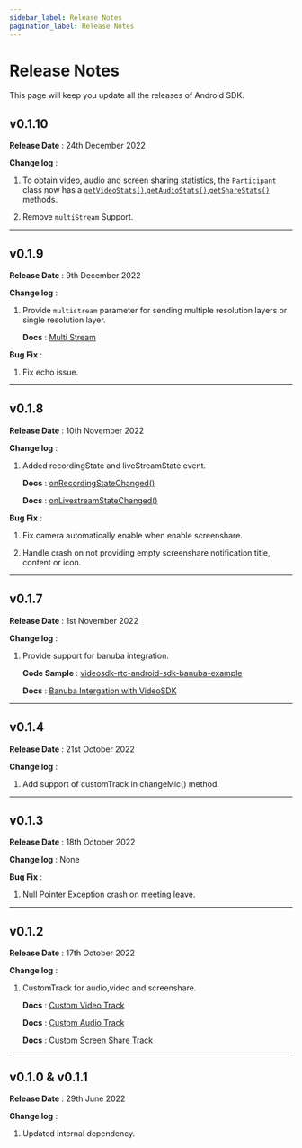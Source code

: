 ```yaml
---
sidebar_label: Release Notes
pagination_label: Release Notes
---
```


# Release Notes

This page will keep you update all the releases of Android SDK.

## v0.1.10

**Release Date** : 24th December 2022

**Change log** :

1. To obtain video, audio and screen sharing statistics, the `Participant` class now has a [`getVideoStats()`](../../api/sdk-reference/participant-class/methods.md#getvideostats),[`getAudioStats()`](../../api/sdk-reference/participant-class/methods.md#getaudiostats),[`getShareStats()`](../../api/sdk-reference/participant-class/methods.md#getsharestats) methods.

2. Remove `multiStream` Support.

---

## v0.1.9

**Release Date** : 9th December 2022

**Change log** :

1. Provide `multistream` parameter for sending multiple resolution layers or single resolution layer.

   **Docs** : [Multi Stream](https://docs.videosdk.live/android/guide/video-and-audio-calling-api-sdk/features/custom-track/custom-video-track)


**Bug Fix** :

1. Fix echo issue.

---

## v0.1.8

**Release Date** : 10th November 2022

**Change log** :

1. Added recordingState and liveStreamState event.

   **Docs** : [onRecordingStateChanged()](https://docs.videosdk.live/android/api/sdk-reference/meeting-class/meeting-event-listener-class#onrecordingstatechanged)

   **Docs** : [onLivestreamStateChanged()](https://docs.videosdk.live/android/api/sdk-reference/meeting-class/meeting-event-listener-class#onlivestreamstatechanged)


**Bug Fix** :

1. Fix camera automatically enable when enable screenshare.

2. Handle crash on not providing empty screenshare notification title, content or icon.

---

## v0.1.7

**Release Date** : 1st November 2022

**Change log** : 

1. Provide support for banuba integration.

    **Code Sample** : [videosdk-rtc-android-sdk-banuba-example](https://github.com/videosdk-live/videosdk-rtc-android-sdk-banuba-example)

    **Docs** : [Banuba Intergation with VideoSDK](https://docs.videosdk.live/android/guide/video-and-audio-calling-api-sdk/extras/banuba-integration)

---

## v0.1.4

**Release Date** : 21st October 2022

**Change log** : 

1. Add support of customTrack in changeMic() method.

---

## v0.1.3

**Release Date** : 18th October 2022

**Change log** : None

**Bug Fix** :

1. Null Pointer Exception crash on meeting leave.

---

## v0.1.2

**Release Date** : 17th October 2022

**Change log** :

1.  CustomTrack for audio,video and screenshare.

    **Docs** : [Custom Video Track](https://docs.videosdk.live/android/guide/video-and-audio-calling-api-sdk/features/custom-track/custom-video-track)

    **Docs** : [Custom Audio Track](https://docs.videosdk.live/android/guide/video-and-audio-calling-api-sdk/features/custom-track/custom-audio-track)

    **Docs** : [Custom Screen Share Track](https://docs.videosdk.live/android/guide/video-and-audio-calling-api-sdk/features/custom-track/custom-screen-share-track)

---

## v0.1.0 & v0.1.1

**Release Date** : 29th June 2022

**Change log** :

1. Updated internal dependency. 
